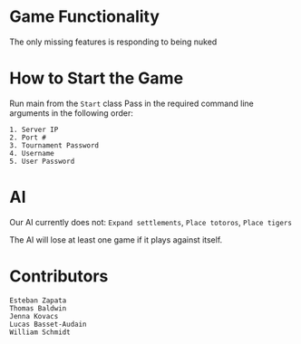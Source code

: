 # Game Functionality
The only missing features is responding to being nuked

# How to Start the Game
Run main from the `Start` class
Pass in the required command line arguments in the following order:

    1. Server IP
    2. Port #
    3. Tournament Password
    4. Username
    5. User Password

# AI
Our AI currently does not: `Expand settlements`, `Place totoros`, `Place tigers`

The AI will lose at least one game if it plays against itself.

# Contributors
    Esteban Zapata
    Thomas Baldwin
    Jenna Kovacs
    Lucas Basset-Audain
    William Schmidt


